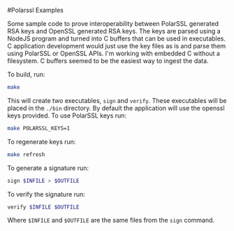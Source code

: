 #Polarssl Examples

Some sample code to prove interoperability between PolarSSL generated RSA keys
and OpenSSL generated RSA keys. The keys are parsed using a NodeJS program and
turned into C buffers that can be used in executables. C application development
would just use the key files as is and parse them using PolarSSL or OpenSSL APIs.
I'm working with embedded C without a filesystem. C buffers seemed to be the
easiest way to ingest the data.

To build, run:

```sh
make
```

This will create two executables, `sign` and `verify`. These executables will be 
placed in the `./bin` directory. By default the application will use the openssl
keys provided. To use PolarSSL keys run:

```sh
make POLARSSL_KEYS=1
```

To regenerate keys run:

```sh
make refresh
```

To generate a signature run:

```sh
sign $INFILE > $OUTFILE
```

To verify the signature run:

```sh
verify $INFILE $OUTFILE
```

Where `$INFILE` and `$OUTFILE` are the same files from the `sign` command.
